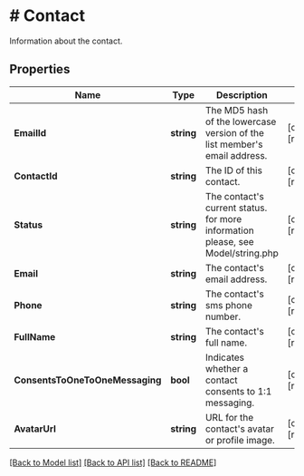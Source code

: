 # # Contact
Information about the contact.

## Properties 


Name | Type | Description | Notes
------------ | ------------- | ------------- | -------------
**EmailId**| **string** | The MD5 hash of the lowercase version of the list member&#39;s email address.  | [optional] [readonly]
**ContactId**| **string** | The ID of this contact.  | [optional] [readonly]
**Status**| **string** | The contact&#39;s current status. for more information please, see Model/string.php  | [optional] [readonly]
**Email**| **string** | The contact&#39;s email address.  | [optional] [readonly]
**Phone**| **string** | The contact&#39;s sms phone number.  | [optional] [readonly]
**FullName**| **string** | The contact&#39;s full name.  | [optional] [readonly]
**ConsentsToOneToOneMessaging**| **bool** | Indicates whether a contact consents to 1:1 messaging.  | [optional] [readonly]
**AvatarUrl**| **string** | URL for the contact&#39;s avatar or profile image.  | [optional] [readonly]


[[Back to Model list]](../../README.md#models) [[Back to API list]](../../README.md#endpoints) [[Back to README]](../../README.md)

